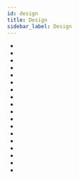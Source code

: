 ```yaml
---
id: design
title: Design
sidebar_label: Design
---
```


- [](https://github.com/LisaDziuba/Awesome-Design-Tools)
- [](https://blog.prototypr.io/exploring-the-landscape-of-modern-web-design-ce39cef12085)
- [](https://artplusmarketing.com/advice-to-a-future-freelance-designer-design-studio-owner-pt-1-ab32fe43303c)
- [](https://medium.muz.li/wordreference-ux-case-study-a60f8c55e0f8)
- [](https://www.intercom.com/blog/podcasts/gvs-kate-aronowitz-and-vanessa-cho-on-leading-through-design/)
- []()
- []()
- []()
- []()
- []()
- []()
- []()
- []()
- []()
- []()
- []()
- []()
- []()

